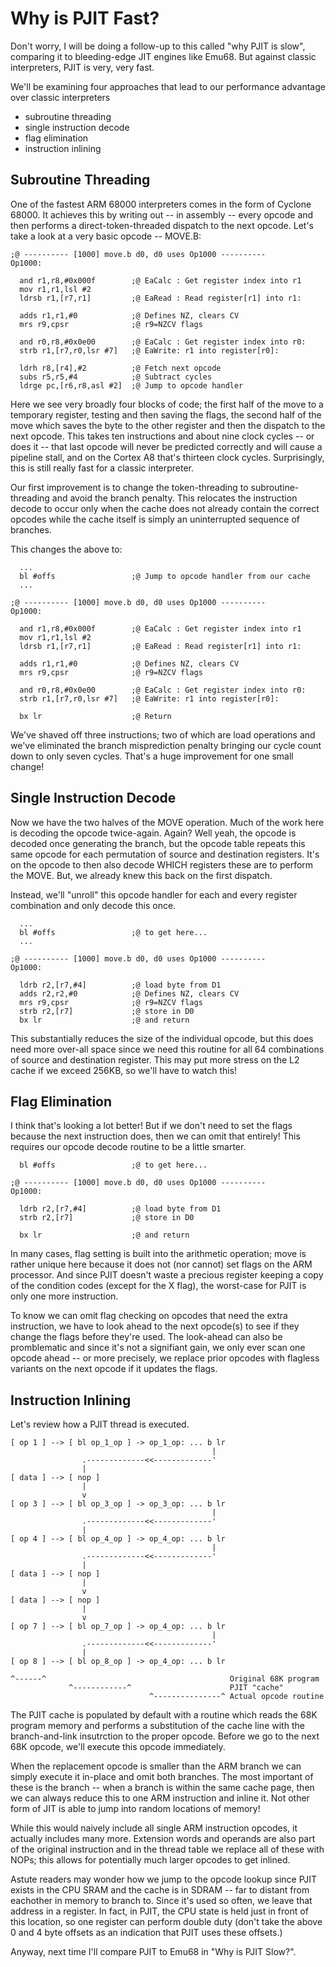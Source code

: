 # Why is PJIT Fast?

Don't worry, I will be doing a follow-up to this called "why PJIT is slow", comparing it to bleeding-edge JIT engines like Emu68. But against classic interpreters, PJIT is very, very fast. 

We'll be examining four approaches that lead to our performance advantage over classic interpreters
- subroutine threading
- single instruction decode
- flag elimination
- instruction inlining

## Subroutine Threading

One of the fastest ARM 68000 interpreters comes in the form of Cyclone 68000. It achieves this by writing out -- in assembly -- every opcode and then performs a direct-token-threaded dispatch to the next opcode. Let's take a look at a very basic opcode -- MOVE.B:
```
;@ ---------- [1000] move.b d0, d0 uses Op1000 ----------
Op1000:
                   
  and r1,r8,#0x000f        ;@ EaCalc : Get register index into r1
  mov r1,r1,lsl #2
  ldrsb r1,[r7,r1]         ;@ EaRead : Read register[r1] into r1:

  adds r1,r1,#0            ;@ Defines NZ, clears CV
  mrs r9,cpsr              ;@ r9=NZCV flags
                   
  and r0,r8,#0x0e00        ;@ EaCalc : Get register index into r0:
  strb r1,[r7,r0,lsr #7]   ;@ EaWrite: r1 into register[r0]:

  ldrh r8,[r4],#2          ;@ Fetch next opcode
  subs r5,r5,#4            ;@ Subtract cycles
  ldrge pc,[r6,r8,asl #2]  ;@ Jump to opcode handler
```

Here we see very broadly four blocks of code; the first half of the move to a temporary register, testing and then saving the flags, the second half of the move which saves the byte to the other register and then the dispatch to the next opcode. This takes ten instructions and about nine clock cycles -- or does it -- that last opcode will never be predicted correctly and will cause a pipeline stall, and on the Cortex A8 that's thirteen clock cycles. Surprisingly, this is still really fast for a classic interpreter.

Our first improvement is to change the token-threading to subroutine-threading and avoid the branch penalty. This relocates the instruction decode to occur only when the cache does not already contain the correct opcodes while the cache itself is simply an uninterrupted sequence of branches.

This changes the above to:
```
  ...
  bl #offs                 ;@ Jump to opcode handler from our cache
  ...

;@ ---------- [1000] move.b d0, d0 uses Op1000 ----------
Op1000:
                   
  and r1,r8,#0x000f        ;@ EaCalc : Get register index into r1
  mov r1,r1,lsl #2
  ldrsb r1,[r7,r1]         ;@ EaRead : Read register[r1] into r1:

  adds r1,r1,#0            ;@ Defines NZ, clears CV
  mrs r9,cpsr              ;@ r9=NZCV flags
                   
  and r0,r8,#0x0e00        ;@ EaCalc : Get register index into r0:
  strb r1,[r7,r0,lsr #7]   ;@ EaWrite: r1 into register[r0]:

  bx lr                    ;@ Return
```

We've shaved off three instructions; two of which are load operations and we've eliminated the branch misprediction penalty bringing our cycle count down to only seven cycles. That's a huge improvement for one small change!

## Single Instruction Decode

Now we have the two halves of the MOVE operation. Much of the work here is decoding the opcode twice-again. Again? Well yeah, the opcode is decoded once generating the branch, but the opcode table repeats this same opcode for each permutation of source and destination registers. It's on the opcode to then also decode WHICH registers these are to perform the MOVE. But, we already knew this back on the first dispatch.

Instead, we'll "unroll" this opcode handler for each and every register combination and only decode this once.
```
  ...
  bl #offs                 ;@ to get here...            
  ...

;@ ---------- [1000] move.b d0, d0 uses Op1000 ----------
Op1000:

  ldrb r2,[r7,#4]          ;@ load byte from D1
  adds r2,r2,#0            ;@ Defines NZ, clears CV
  mrs r9,cpsr              ;@ r9=NZCV flags
  strb r2,[r7]             ;@ store in D0
  bx lr                    ;@ and return
```

This substantially reduces the size of the individual opcode, but this does need more over-all space since we need this routine for all 64 combinations of source and destination register. This may put more stress on the L2 cache if we exceed 256KB, so we'll have to watch this!

## Flag Elimination

I think that's looking a lot better! But if we don't need to set the flags because the next instruction does, then we can omit that entirely! This requires our opcode decode routine to be a little smarter.
```
  bl #offs                 ;@ to get here...            

;@ ---------- [1000] move.b d0, d0 uses Op1000 ----------
Op1000:

  ldrb r2,[r7,#4]          ;@ load byte from D1
  strb r2,[r7]             ;@ store in D0

  bx lr                    ;@ and return
```
In many cases, flag setting is built into the arithmetic operation; move is rather unique here because it does not (nor cannot) set flags on the ARM processor. And since PJIT doesn't waste a precious register keeping a copy of the condition codes (except for the X flag), the worst-case for PJIT is only one more instruction.

To know we can omit flag checking on opcodes that need the extra instruction, we have to look ahead to the next opcode(s) to see if they change the flags before they're used. The look-ahead can also be promblematic and since it's not a signifiant gain, we only ever scan one opcode ahead -- or more precisely, we replace prior opcodes with flagless variants on the next opcode if it updates the flags.

## Instruction Inlining

Let's review how a PJIT thread is executed.
```
[ op 1 ] --> [ bl op_1_op ] -> op_1_op: ... b lr
                                             |
                .-------------<<-------------'
                |
[ data ] --> [ nop ]
                |
                v
[ op 3 ] --> [ bl op_3_op ] -> op_3_op: ... b lr
                                             |
                .-------------<<-------------'
                |
[ op 4 ] --> [ bl op_4_op ] -> op_4_op: ... b lr
                                             |
                .-------------<<-------------'
                |
[ data ] --> [ nop ]
                |
                v
[ data ] --> [ nop ]
                |
                v
[ op 7 ] --> [ bl op_7_op ] -> op_4_op: ... b lr
                                             |
                .-------------<<-------------'
                |
[ op 8 ] --> [ bl op_8_op ] -> op_4_op: ... b lr

^------^                                         Original 68K program
             ^------------^                      PJIT "cache"
                               ^---------------^ Actual opcode routine
```

The PJIT cache is populated by default with a routine which reads the
68K program memory and performs a substitution of the cache line with
the branch-and-link insutrction to the proper opcode. Before we go to
the next 68K opcode, we'll execute this opcode immediately.

When the replacement opcode is smaller than the ARM branch we can simply execute it in-place and omit both branches. The most important of these is the branch -- when a branch is within the same cache page, then we can always reduce this to one ARM instruction and inline it. Not other form of JIT is able to jump into random locations of memory! 

While this would naively include all single ARM instruction opcodes, it actually includes many more. Extension words and operands are also part of the original instruction and in the thread table we replace all of these with NOPs; this allows for potentially much larger opcodes to get inlined.

Astute readers may wonder how we jump to the opcode lookup since PJIT exists in the CPU SRAM and the cache is in SDRAM -- far to distant from eachother in memory to branch to. Since it's used so often, we leave that address in a register. In fact, in PJIT, the CPU state is held just in front of this location, so one register can perform double duty (don't take the above 0 and 4 byte offsets as an indication that PJIT uses these offsets.)

Anyway, next time I'll compare PJIT to Emu68 in "Why is PJIT Slow?".

